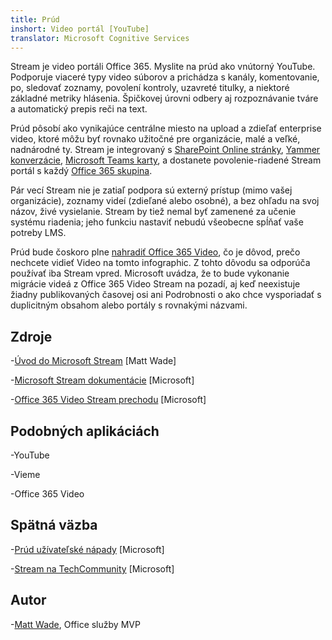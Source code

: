 ```yaml
---
title: Prúd
inshort: Video portál [YouTube]
translator: Microsoft Cognitive Services
---
```



Stream je video portáli Office 365. Myslite na prúd ako vnútorný YouTube. Podporuje viaceré typy video súborov a prichádza s kanály, komentovanie, po, sledovať zoznamy, povolení kontroly, uzavreté titulky, a niektoré základné metriky hlásenia. Špičkovej úrovni odbery aj rozpoznávanie tváre a automatický prepis reči na text.

Prúd pôsobí ako vynikajúce centrálne miesto na upload a zdieľať enterprise video, ktoré môžu byť rovnako užitočné pre organizácie, malé a veľké, nadnárodné ty. Stream je integrovaný s [SharePoint Online stránky](https://docs.microsoft.com/en-us/stream/embed-video-sharepoint), [Yammer konverzácie](https://stream.microsoft.com/en-us/blog/share-on-yammer/), [Microsoft Teams karty](https://docs.microsoft.com/en-us/stream/embed-video-microsoft-teams), a dostanete povolenie-riadené Stream portál s každý [Office 365 skupina](http://icsh.pt/O365groups).

Pár vecí Stream nie je zatiaľ podpora sú externý prístup (mimo vašej organizácie), zoznamy videí (zdieľané alebo osobné), a bez ohľadu na svoj názov, živé vysielanie. Stream by tiež nemal byť zamenené za učenie systému riadenia; jeho funkciu nastaviť nebudú všeobecne spĺňať vaše potreby LMS.

Prúd bude čoskoro plne [nahradiť Office 365 Video](https://docs.microsoft.com/en-us/stream/migrate-from-office-365), čo je dôvod, prečo nechcete vidieť Video na tomto infographic. Z tohto dôvodu sa odporúča používať iba Stream vpred. Microsoft uvádza, že to bude vykonanie migrácie videá z Office 365 Video Stream na pozadí, aj keď neexistuje žiadny publikovaných časovej osi ani Podrobnosti o ako chce vysporiadať s duplicitným obsahom alebo portály s rovnakými názvami.

Zdroje
---------

-[Úvod do Microsoft Stream](https://www.linkedin.com/pulse/stream-video-portal-now-available-matt-wade/)
    \[Matt Wade\]

-[Microsoft Stream dokumentácie](https://docs.microsoft.com/en-us/stream/)
    \[Microsoft\]

-[Office 365 Video Stream prechodu](https://docs.microsoft.com/en-us/stream/migrate-from-office-365)
    \[Microsoft\]

Podobných aplikáciách
--------------------

-YouTube

-Vieme

-Office 365 Video

Spätná väzba
---------

-[Prúd užívateľské nápady](https://techcommunity.microsoft.com/t5/Microsoft-Stream-Ideas/idb-p/StreamIdeas)
    \[Microsoft\]

-[Stream na TechCommunity](https://techcommunity.microsoft.com/t5/Microsoft-Stream-Ideas/idb-p/StreamIdeas)
    \[Microsoft\]

Autor
---------

-[Matt Wade](https://www.linkedin.com/in/thatmattwade/), Office služby MVP


